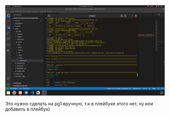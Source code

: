<img src="images/image1.png"/>

Это нужно сделать на pg1 вручную, т.к в плейбуке этого нет, ну или добавить в плейбук)